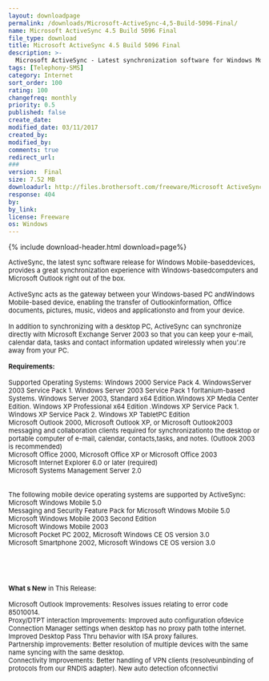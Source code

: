 ```yaml
---
layout: downloadpage
permalink: /downloads/Microsoft-ActiveSync-4,5-Build-5096-Final/
name: Microsoft ActiveSync 4.5 Build 5096 Final
file_type: download
title: Microsoft ActiveSync 4.5 Build 5096 Final
description: >-
  Microsoft ActiveSync - Latest synchronization software for Windows Mobile-based Pocket PCs and Smartphones
tags: [Telephony-SMS]
category: Internet
sort_order: 100
rating: 100
changefreq: monthly
priority: 0.5
published: false
create_date: 
modified_date: 03/11/2017
created_by: 
modified_by: 
comments: true
redirect_url: 
### 
version:  Final
size: 7.52 MB
downloadurl: http://files.brothersoft.com/freeware/Microsoft ActiveSync.msi
response: 404
by: 
by_link: 
license: Freeware
os: Windows
---
```


{% include download-header.html download=page%}

<p style="fix-download-text !important">
<p><font size="2">ActiveSync, the latest sync software release for Windows Mobile-baseddevices, provides a great synchronization experience with Windows-basedcomputers and Microsoft Outlook right out of the box. <br />
<br />
ActiveSync acts as the gateway between your Windows-based PC andWindows Mobile-based device, enabling the transfer of Outlookinformation, Office documents, pictures, music, videos and applicationsto and from your device. <br />
<br />
In addition to synchronizing with a desktop PC, ActiveSync can synchronize directly with Microsoft Exchange</a> Server 2003 so that you can keep your e-mail</a>, calendar data, tasks and contact information updated wirelessly when you’.re away from your PC.<br />
<br />
<span><strong>Requirements:</strong></span><br />
<br />
Supported Operating Systems: Windows 2000 Service Pack 4. WindowsServer 2003 Service Pack 1. Windows Server 2003 Service Pack 1 forItanium-based Systems. Windows Server 2003, Standard x64 Edition.Windows XP Media Center Edition. Windows XP Professional x64 Edition .Windows XP Service Pack 1. Windows XP Service Pack 2. Windows XP TabletPC Edition <br />
Microsoft Outlook 2000, Microsoft Outlook XP, or Microsoft Outlook2003 messaging and collaboration clients required for synchronizationto the desktop or portable computer of e-mail, calendar, contacts,tasks, and notes. (Outlook 2003 is recommended)<br />
Microsoft Office 2000, Microsoft Office XP or Microsoft Office 2003<br />
Microsoft Internet Explorer 6.0 or later (required)<br />
Microsoft Systems Management Server 2.0<br />
<br />
<br />
The following mobile device operating systems are supported by ActiveSync:<br />
Microsoft Windows Mobile 5.0<br />
Messaging and Security Feature Pack for Microsoft Windows Mobile 5.0<br />
Microsoft Windows Mobile 2003 Second Edition<br />
Microsoft Windows Mobile 2003<br />
Microsoft Pocket PC 2002, Microsoft Windows CE OS version 3.0<br />
Microsoft Smartphone 2002, Microsoft Windows CE OS version 3.0</p>
<!-- google_ad_section_end -->
<p>&#160;</p>
<div class="celltext_big"><br />
<br />
<strong>What s New</strong> in This Release:<br />
<br />
Microsoft Outlook Improvements: Resolves issues relating to error code 85010014.<br />
Proxy/DTPT interaction Improvements: Improved auto configuration ofdevice Connection Manager settings when desktop has no proxy path tothe internet.<br />
Improved Desktop Pass Thru behavior with ISA proxy failures.<br />
Partnership improvements: Better resolution of multiple devices with the same name syncing with the same desktop.<br />
Connectivity Improvements: Better handling of VPN clients (resolveunbinding of protocols from our RNDIS adapter). New auto detection ofconnectivi</p></p>
